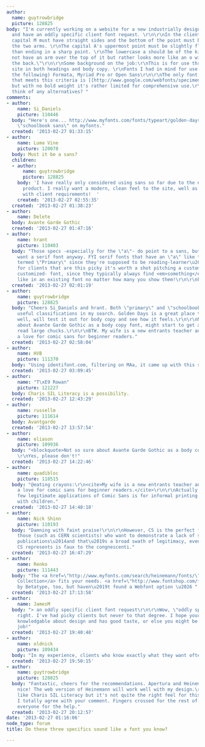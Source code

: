 ```yaml
---
author:
  name: guytrowbridge
  picture: 128825
body: "I'm currently working on a website for a new industrially designed product
  and have an oddly specific client font request. \r\n\r\nIn the client's words:\r\n\"The
  capital M must have straight sides and the bottom of the point must be in line with
  the two arms. \r\nThe capital A's uppermost point must be slightly flattened rather
  than ending in a sharp point. \r\nThe lowercase a should be of the kind that does
  not have an arm over the top of it but rather looks more like an o with a line in
  the back.\"\r\n\r\nSome background on the job:\r\nThis is for use throughout the
  site in both headings and body copy. \r\nFonts I had in mind for use were (one of
  the following) Formata, Myriad Pro or Open Sans\r\n\r\nThe only font I can find
  that meets this criteria is [[http://www.google.com/webfonts/specimen/Muli|Muli]]
  but with no bold weight it's rather limited for comprehensive use.\r\n\r\nAnyone
  think of any alternatives? "
comments:
- author:
    name: Si_Daniels
    picture: 110446
  body: "Here's one... http://www.myfonts.com/fonts/typeart/golden-days/\r\n\r\nSearched
    \"schoolbook sans\" on myfonts."
  created: '2013-02-27 01:33:15'
- author:
    name: Luma Vine
    picture: 120078
  body: Must it be a sans?
  children:
  - author:
      name: guytrowbridge
      picture: 128825
    body: 'I have really only considered using sans so far due to the nature of the
      product. I really want a modern, clean feel to the site, well as much as possible
      with client requirements!  '
    created: '2013-02-27 02:55:35'
  created: '2013-02-27 01:38:23'
- author:
    name: Delete
  body: Avante Garde Gothic
  created: '2013-02-27 01:47:16'
- author:
    name: hrant
    picture: 110403
  body: "Those specs -especially for the \"a\"- do point to a sans, but you might
    want a serif font anyway. FYI serif fonts that have an \"a\" like that are often
    termed \"Primary\" since they're supposed to be reading-learner\u2013friendly.\r\n\r\nBTW
    for clients that are this picky it's worth a shot pitching a custom -or at least
    customized- font, since they typically always find <em>something</em> they don't
    like in an existing font no matter how many you show them!\r\n\r\nhhp\r\n"
  created: '2013-02-27 02:01:19'
- author:
    name: guytrowbridge
    picture: 128825
  body: "Cheers Si_Daniels and hrant. Both \"primary\" and \"schoolbook sans\" are
    useful classifications in my search. Golden Days is a great place to start as
    well, will test it out for body copy and see how it feels.\r\n\r\nNot so sure
    about Avante Garde Gothic as a body copy font, might start to get a bit busy to
    read large chucks.\r\n\r\nBTW. My wife is a new entrants teacher and she professes
    a love for comic sans for beginner readers."
  created: '2013-02-27 02:58:04'
- author:
    name: HVB
    picture: 111370
  body: "Using identifont.com, filtering on MAa, it came up with this serif font\r\n[[http://tinyurl.com/b9hcbs3|Odile]]\r\n\r\n"
  created: '2013-02-27 03:09:45'
- author:
    name: "T\xE9 Rowan"
    picture: 121227
  body: Charis SIL Literacy is a possibility.
  created: '2013-02-27 12:43:29'
- author:
    name: russellm
    picture: 111614
  body: Avantgarde
  created: '2013-02-27 13:57:54'
- author:
    name: eliason
    picture: 109936
  body: "<blockquote>Not so sure about Avante Garde Gothic as a body copy font</blockquote>\r\n
    \r\nYes, please don't!"
  created: '2013-02-27 14:22:46'
- author:
    name: quadibloc
    picture: 118515
  body: "@eating crayons:\r\n<cite>My wife is a new entrants teacher and she professes
    a love for comic sans for beginner readers.</cite>\r\n\r\nActually, one of the
    few legitimate applications of Comic Sans is for informal printing somehow associated
    with children."
  created: '2013-02-27 14:48:18'
- author:
    name: Nick Shinn
    picture: 110193
  body: "Damning with faint praise!\r\n\r\nHowever, CS is the perfect face for all
    those (such as CERN scientists) who want to demonstrate a lack of spin in their
    publications\u2014and that\u2019s a broad swath of legitimacy, even if the na\xEFvet\xE9
    CS represents is faux to the congnescenti."
  created: '2013-02-27 16:47:29'
- author:
    name: Renko
    picture: 111443
  body: "The <a href=\"http://www.myfonts.com/search/heinemann/fonts/\">Heinemann
    Collection</a> fits your needs. <a href=\"http://www.fontshop.com/fonts/foundry/betatype/\">Apertura</a>
    by Betatype, too, but haven\u2019t found a Webfont option \u2026 "
  created: '2013-02-27 17:13:58'
- author:
    name: JamesM
  body: "> an oddly specific client font request\r\n\r\nWow, \"oddly specific\" is
    right. I've had picky clients but never to that degree. I hope your client is
    knowledgable about design and has good taste, or else you might be in for a rough
    job!"
  created: '2013-02-27 19:40:48'
- author:
    name: oldnick
    picture: 109434
  body: "In my experience, clients who know exactly what they want often don\u2019t\u2026"
  created: '2013-02-27 19:50:15'
- author:
    name: guytrowbridge
    picture: 128825
  body: "Fantastic, cheers for the recommendations. Apertura and Heinemann are really
    nice! The web version of Heinemann will work well with my design.\r\n\r\nI do
    like Charis SIL Literacy but it's not quite the right feel for this job.\r\n\r\noldnick,
    I totally agree with your comment. Fingers crossed for the rest of the job!\r\n\r\nThanks
    everyone for the help."
  created: '2013-02-27 20:12:57'
date: '2013-02-27 01:16:06'
node_type: forum
title: Do these three specifics sound like a font you know?

---
```

